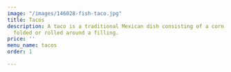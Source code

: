 ```yaml
---
image: "/images/146028-fish-taco.jpg"
title: Tacos
description: A taco is a traditional Mexican dish consisting of a corn or wheat tortilla
  folded or rolled around a filling.
price: ''
menu_name: tacos
order: 1

---
```

